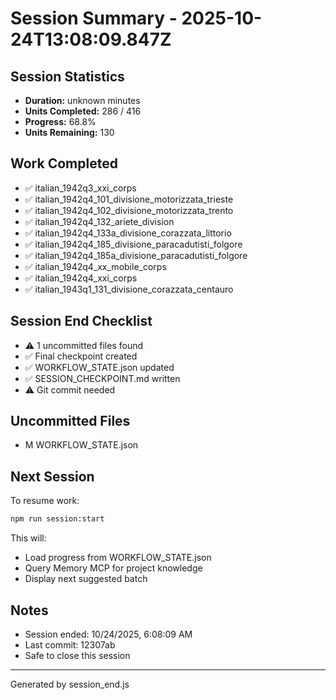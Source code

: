 # Session Summary - 2025-10-24T13:08:09.847Z

## Session Statistics

- **Duration:** unknown minutes
- **Units Completed:** 286 / 416
- **Progress:** 68.8%
- **Units Remaining:** 130

## Work Completed

- ✅ italian_1942q3_xxi_corps
- ✅ italian_1942q4_101_divisione_motorizzata_trieste
- ✅ italian_1942q4_102_divisione_motorizzata_trento
- ✅ italian_1942q4_132_ariete_division
- ✅ italian_1942q4_133a_divisione_corazzata_littorio
- ✅ italian_1942q4_185_divisione_paracadutisti_folgore
- ✅ italian_1942q4_185a_divisione_paracadutisti_folgore
- ✅ italian_1942q4_xx_mobile_corps
- ✅ italian_1942q4_xxi_corps
- ✅ italian_1943q1_131_divisione_corazzata_centauro

## Session End Checklist

- ⚠️  1 uncommitted files found
- ✅ Final checkpoint created
- ✅ WORKFLOW_STATE.json updated
- ✅ SESSION_CHECKPOINT.md written
- ⚠️  Git commit needed

## Uncommitted Files

- M WORKFLOW_STATE.json

## Next Session

To resume work:

```bash
npm run session:start
```

This will:
- Load progress from WORKFLOW_STATE.json
- Query Memory MCP for project knowledge
- Display next suggested batch

## Notes

- Session ended: 10/24/2025, 6:08:09 AM
- Last commit: 12307ab
- Safe to close this session

---

Generated by session_end.js
